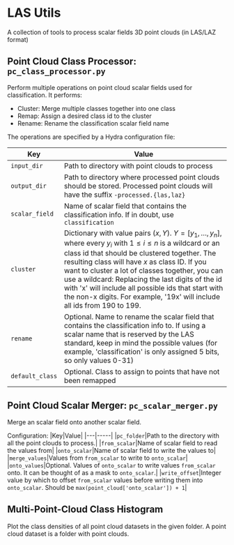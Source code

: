 # LAS Utils

A collection of tools to process scalar fields 3D point clouds (in LAS/LAZ format)

## Point Cloud Class Processor: `pc_class_processor.py`

Perform multiple operations on point cloud scalar fields used for classification. It performs:
- Cluster: Merge multiple classes together into one class
- Remap: Assign a desired class id to the cluster 
- Rename: Rename the classification scalar field name

The operations are specified by a Hydra configuration file:

| Key | Value |
|-----|-------|
|`input_dir`|Path to directory with point clouds to process|
|`output_dir`|Path to directory where processed point clouds should be stored. Processed point clouds will have the suffix `-processed.{las,laz}`
|`scalar_field`|Name of scalar field that contains the classification info. If in doubt, use `classification`|
|`cluster`|Dictionary with value pairs $(x, Y)$. $Y=[y_1, \dots, y_n]$, where every $y_i$ with $1\leq i \leq n$ is a wildcard or an class id that should be clustered together. The resulting class will have $x$ as class ID. If you want to cluster a lot of classes together, you can use a wildcard: Replacing the last digits of the id with 'x' will include all possible ids that start with the non-x digits. For example, '19x' will include all ids from 190 to 199.|
|`rename`|Optional. Name to rename the scalar field that contains the classification info to. If using a scalar name that is reserved by the LAS standard, keep in mind the possible values (for example, 'classification' is only assigned 5 bits, so only values 0-31)|
|`default_class`|Optional. Class to assign to points that have not been remapped

## Point Cloud Scalar Merger: `pc_scalar_merger.py`

Merge an scalar field onto another scalar field.

Configuration:
|Key|Value|
|---|-----|
|`pc_folder`|Path to the directory with all the point clouds to process.|
|`from_scalar`|Name of scalar field to read the values from|
|`onto_scalar`|Name of scalar field to write the values to|
|`merge_values`|Values from `from_scalar` to write to `onto_scalar`|
|`onto_values`|Optional. Values of `onto_scalar` to write values `from_scalar` onto. It can be thought of as a mask to `onto_scalar`.|
|`write_offset`|Integer value by which to offset `from_scalar` values before writing them into `onto_scalar`. Should be `max(point_cloud['onto_scalar']) + 1`|

## Multi-Point-Cloud Class Histogram

Plot the class densities of all point cloud datasets in the given folder. A point cloud dataset is a folder with point clouds.